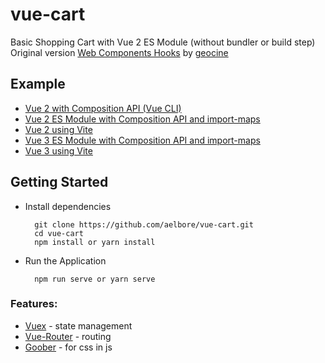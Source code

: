 # vue-cart
Basic Shopping Cart with Vue 2 ES Module (without bundler or build step) <br />
Original version [Web Components Hooks](https://github.com/geocine/web-components-hooks-demo) by [geocine](https://github.com/geocine)

Example
------------
* [Vue 2 with Composition API (Vue CLI)](https://github.com/aelbore/vue-cart/tree/vue2-composition-api)
* [Vue 2 ES Module with Composition API and import-maps](https://github.com/aelbore/vue-cart/tree/vue2-esm-composition-api)
* [Vue 2 using Vite](https://github.com/aelbore/vue-cart/tree/vue2-vite)
* [Vue 3 ES Module with Composition API and import-maps](https://github.com/aelbore/vue-cart/tree/vue3-composition-api)
* [Vue 3 using Vite](https://github.com/aelbore/vue-cart/tree/vue3-vite) 


Getting Started
------------
  * Install dependencies
    ```
      git clone https://github.com/aelbore/vue-cart.git
      cd vue-cart
      npm install or yarn install
    ```
  * Run the Application
    ```
      npm run serve or yarn serve
    ```

### Features:
* [Vuex](https://vuex.vuejs.org/) - state management
* [Vue-Router](https://router.vuejs.org/) - routing
* [Goober](https://www.npmjs.com/package/goober) - for css in js 

